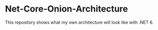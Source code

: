 # Net-Core-Onion-Architecture
This repository shows what my own architecture will look like with .NET 6.
